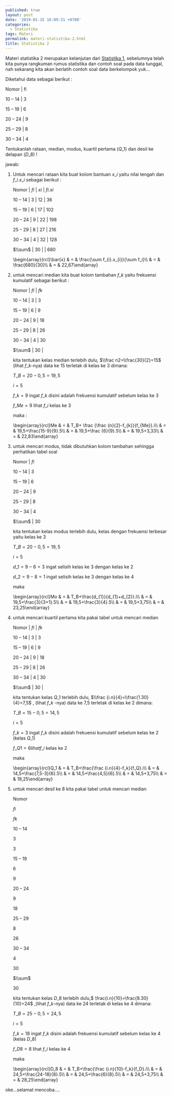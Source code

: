 ```yaml
---
published: true
layout: post
date: '2019-01-15 16:09:31 +0700'
categories:
  - Statistika
tags: Materi
permalink: materi-statistika-2.html
title: Statistika 2
---
```

Materi statistika 2 merupakan kelanjutan dari [Statistika 1](../../../../../02180-materi-statistika.html "Statistika 1"), sebelumnya telah kita punya rangkuman rumus statistika dan contoh soal pada data tunggal, nah sekarang kita akan berlatih contoh soal data berkelompok yuk…

Diketahui data sebagai berikut :

Nomor | fi

10 – 14 | 3

15 – 19 | 6

20 – 24 | 9

25 – 29 | 8

30 – 34 | 4

Tentukanlah rataan, median, modus, kuartil pertama ($Q\_1$) dan desil ke delapan ($D\_8$) !

jawab:

1.  Untuk mencari rataan kita buat kolom bantuan $x\_i$ yaitu nilai tengah dan $f\_i.x\_i$ sebagai berikut :
    
    Nomor | $fi$ | $xi$ | $fi.xi$
    
    10 – 14 | 3 | 12 | 36
    
    15 – 19 | 6 | 17 | 102
    
    20 – 24 | 9 | 22 | 198
    
    25 – 29 | 8 | 27 | 216
    
    30 – 34 | 4 | 32 | 128
    
    $\\sum$ | 30 |  | 680
    
    \\begin{array}{rcl}\\bar{x} & = & \\frac{\\sum f\_{i}.x\_{i}}{\\sum f\_i}\\\\ & = & \\frac{680}{30}\\\\ & = & 22,67\\end{array}
    
2.  untuk mencari median kita buat kolom tambahan $f\_k$ yaitu frekuensi kumulatif sebagai berikut :
    
    Nomor | $fi$ | $fk$
    
    10 – 14 | 3 | 3
    
    15 – 19 | 6 | 9
    
    20 – 24 | 9 | 18
    
    25 – 29 | 8 | 26
    
    30 – 34 | 4 | 30
    
    $\\sum$ | 30 | 
    
    kita tentukan kelas median terlebih dulu, $\\frac n2=\\frac{30}{2}=15$ (lihat $f\_{k}$-nya) data ke $15$ terletak di kelas ke $3$ dimana:
    
    $T\_B=20-0,5=19,5$
    
    $i=5$
    
    $f\_k=9$ ingat $f\_k$ disini adalah frekuensi kumulatif sebelum kelas ke $3$
    
    $f\_{Me}=9$ lihat $f\_i$ kelas ke $3$
    
    maka :
    
    \\begin{array}{rcl}Me & = & T\_B+ \\frac {\\frac {n}{2}-f\_{k}}{f\_{Me}}.i\\\\ & = & 19,5+\\frac{15-9}{9}.5\\\\ & = & 19,5+\\frac {6}{9}.5\\\\ & = & 19,5+3,33\\\\ & = & 22,83\\end{array}
    
3.  untuk mencari modus, tidak dibutuhkan kolom tambahan sehingga perhatikan tabel soal
    
    Nomor | $fi$
    
    10 – 14 | 3
    
    15 – 19 | 6
    
    20 – 24 | 9
    
    25 – 29 | 8
    
    30 – 34 | 4
    
    $\\sum$ | 30
    
    kita tentukan kelas modus terlebih dulu, kelas dengan frekuensi terbesar yaitu kelas ke $3$
    
    $T\_B=20-0,5=19,5$
    
    $i=5$
    
    $d\_1=9-6=3$ ingat selisih kelas ke $3$ dengan kelas ke $2$
    
    $d\_2=9-8=1$ ingat selisih kelas ke $3$ dengan kelas ke $4$
    
    maka
    
    \\begin{array}{rcl}Mo & = & T\_B+\\frac{d\_{1}}{d\_{1}+d\_{2}}.i\\\\ & = & 19,5+\\frac{3}{3+1}.5\\\\ & = & 19,5+\\frac{3}{4}.5\\\\ & = & 19,5+3,75\\\\ & = & 23,25\\end{array}
    
4.  untuk mencari kuartil pertama kita pakai tabel untuk mencari median
    
    Nomor | $fi$ | $fk$
    
    10 – 14 | 3 | 3
    
    15 – 19 | 6 | 9
    
    20 – 24 | 9 | 18
    
    25 – 29 | 8 | 26
    
    30 – 34 | 4 | 30
    
    $\\sum$ | 30 | 
    
    kita tentukan kelas $Q\_1$ terlebih dulu, $\\frac {i.n}{4}=\\frac{1.30}{4}=7,5$ , (lihat $f\_{k}$ -nya) data ke 7,5 terletak di kelas ke $2$ dimana:
    
    $T\_B=15-0,5=14,5$
    
    $i=5$
    
    $f\_k=3$ ingat $f\_k$ disini adalah frekuensi kumulatif sebelum kelas ke $2$ (kelas $Q\_1$)
    
    $f\_{Q1}=6 lihat f\_i$ kelas ke $2$
    
    maka
    
    \\begin{array}{rcl}Q\_1 & = & T\_B+\\frac{\\frac {i.n}{4}-f\_k}{f\_Q}.i\\\\ & = & 14,5+\\frac{7,5-3}{6}.5\\\\ & = & 14,5+\\frac{4,5}{6}.5\\\\ & = & 14,5+3,75\\\\ & = & 18,25\\end{array}
    
5.  untuk mencari desil ke $8$ kita pakai tabel untuk mencari median
    
    Nomor
    
    $fi$
    
    $fk$
    
    10 – 14
    
    3
    
    3
    
    15 – 19
    
    6
    
    9
    
    20 – 24
    
    9
    
    18
    
    25 – 29
    
    8
    
    26
    
    30 – 34
    
    4
    
    30
    
    $\\sum$
    
    30
    
    kita tentukan kelas $D\_8$ terlebih dulu,$ \\frac{i.n}{10}=\\frac{8.30}{10}=24$ ,(lihat $f\_{k}$-nya) data ke $24$ terletak di kelas ke $4$ dimana:
    
    $T\_B=25-0,5=24,5$
    
    $i=5$
    
    $f\_k=18$ ingat $f\_k$ disini adalah frekuensi kumulatif sebelum kelas ke $4$ (kelas $D\_8$)
    
    $f\_{D8}=8$ lihat $f\_i$ kelas ke $4$
    
    maka
    
    \\begin{array}{rcl}D\_8 & = & T\_B+\\frac{\\frac {i.n}{10}-f\_k}{f\_D}.i\\\\ & = & 24,5+\\frac{24-18}{8}.5\\\\ & = & 24,5+\\frac{6}{8}.5\\\\ & = & 24,5+3,75\\\\ & = & 28,25\\end{array}
    

oke…selamat mencoba….
